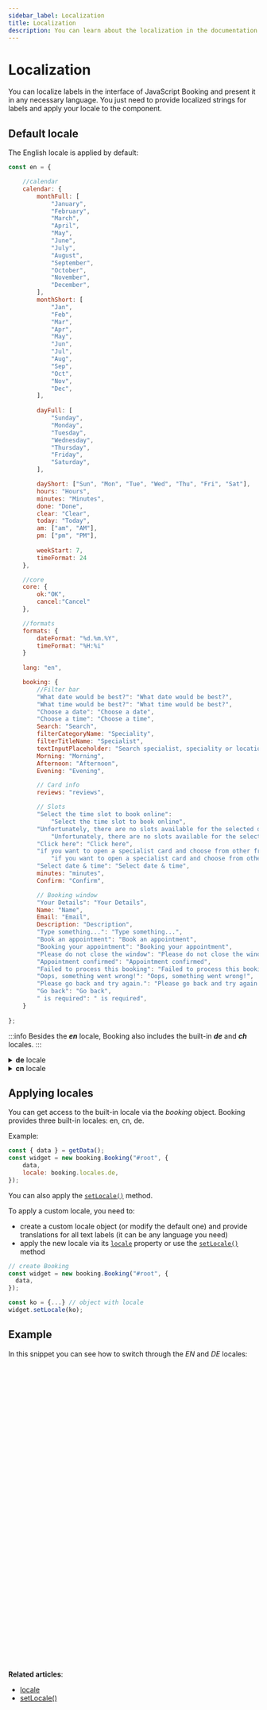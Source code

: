 ```yaml
---
sidebar_label: Localization
title: Localization
description: You can learn about the localization in the documentation of the DHTMLX JavaScript Booking library. Browse developer guides and API reference, try out code examples and live demos, and download a free 30-day evaluation version of DHTMLX Booking.
---
```


# Localization

You can localize labels in the interface of JavaScript Booking and present it in any necessary language. You just need to provide localized strings for labels and apply your locale to the component.

## Default locale

The English locale is applied by default:

~~~jsx {}
const en = {

	//calendar
    calendar: {
        monthFull: [
            "January",
            "February",
            "March",
            "April",
            "May",
            "June",
            "July",
            "August",
            "September",
            "October",
            "November",
            "December",
        ],
        monthShort: [
            "Jan",
            "Feb",
            "Mar",
            "Apr",
            "May",
            "Jun",
            "Jul",
            "Aug",
            "Sep",
            "Oct",
            "Nov",
            "Dec",
        ],
        
        dayFull: [
            "Sunday",
            "Monday",
            "Tuesday",
            "Wednesday",
            "Thursday",
            "Friday",
            "Saturday",
        ],

        dayShort: ["Sun", "Mon", "Tue", "Wed", "Thu", "Fri", "Sat"],
        hours: "Hours",
        minutes: "Minutes",
        done: "Done",
        clear: "Clear",
        today: "Today",
        am: ["am", "AM"],
        pm: ["pm", "PM"],
        
        weekStart: 7,
        timeFormat: 24
    },

    //core
    core: {
        ok:"OK",
        cancel:"Cancel"
    },

    //formats
    formats: {
        dateFormat: "%d.%m.%Y",
        timeFormat: "%H:%i"
    }
	
	lang: "en",

	booking: {
	    //Filter bar
		"What date would be best?": "What date would be best?",
		"What time would be best?": "What time would be best?",
		"Choose a date": "Choose a date",
		"Choose a time": "Choose a time",
		Search: "Search",
		filterCategoryName: "Speciality",
		filterTitleName: "Specialist",
		textInputPlaceholder: "Search specialist, speciality or location...",
		Morning: "Morning",
		Afternoon: "Afternoon",
		Evening: "Evening",

		// Card info
		reviews: "reviews",

		// Slots
		"Select the time slot to book online":
			"Select the time slot to book online",
		"Unfortunately, there are no slots available for the selected date.":
			"Unfortunately, there are no slots available for the selected date.",
		"Click here": "Click here",
		"if you want to open a specialist card and choose from other free slots.":
			"if you want to open a specialist card and choose from other free slots.",
		"Select date & time": "Select date & time",
		minutes: "minutes",
		Confirm: "Confirm",

		// Booking window
		"Your Details": "Your Details",
		Name: "Name",
		Email: "Email",
		Description: "Description",
		"Type something...": "Type something...",
		"Book an appointment": "Book an appointment",
		"Booking your appointment": "Booking your appointment",
		"Please do not close the window": "Please do not close the window",
		"Appointment confirmed": "Appointment confirmed",
		"Failed to process this booking": "Failed to process this booking",
		"Oops, something went wrong!": "Oops, something went wrong!",
		"Please go back and try again.": "Please go back and try again.",
		"Go back": "Go back",
		" is required": " is required",
	}
	
};
~~~

:::info
Besides the ***en*** locale, Booking also includes the built-in ***de*** and ***ch*** locales.
:::

<details>
<summary><b>de</b> locale</summary>

~~~jsx
const de = {
	// calendar
	calendar: {
		monthFull: [
			"Januar",
			"Februar",
			"März",
			"April",
			"Mai",
			"Juni",
			"Juli",
			"August",
			"September",
			"Oktober",
			"November",
			"Dezember",
		],
		monthShort: [
			"Jan",
			"Feb",
			"Mrz",
			"Apr",
			"Mai",
			"Jun",
			"Jul",
			"Aug",
			"Sep",
			"Okt",
			"Nov",
			"Dez",
		],
		dayFull: [
			"Sonntag",
			"Montag",
			"Dienstag",
			"Mittwoch",
			"Donnerstag",
			"Freitag",
			"Samstag",
		],
		dayShort: ["So", "Mo", "Di", "Mi", "Do", "Fr", "Sa"],
		hours: "Stunden",
		minutes: "Minuten",
		done: "Fertig",
		clear: "Entfernen",
		today: "Heute",

		weekStart: 1,
		clockFormat: 24,
	};

	// core
    core: {
		ok: "OK",
		cancel: "Abbrechen",
	};

	// formats
    formats: {
		timeFormat: "%H:%i",
		dateFormat: "%d.%m.%Y",
	};
	
	lang: "de",

	// booking
	booking: {
		//Filter bar
		"What date would be best?":
		"Welches Datum würde Ihnen am besten passen?",
		"What time would be best?": "Welche Zeit würde Ihnen am besten passen?",
		Search: "Suchen",
		filterCategoryName: "Fachgebiet",
		filterTitleName: "Spezialist/in",
		textInputPlaceholder:
			"Suchen Sie nach Spezialist/in, Fachgebiet oder Standort...",
		Morning: "Morgen",
		Afternoon: "Nachmittag",
		Evening: "Abend",

		// Card info
		reviews: "Bewertungen",

		// Slots
		"Unfortunately, there are no slots available for the selected date.":
			"Leider sind keine Termine für den ausgewählten Tag verfügbar.",
		"Click here": "Klicken bitte Sie hier",
		"if you want to open a specialist card and choose from other free slots.":
			"wenn Sie eine Facharztkarte öffnen und aus weiteren freien Zeitfenstern wählen möchten.",
		minutes: "Minuten",
		Confirm: "Bestätigen",

		// Booking window
		"Your Details": "Ihre Angaben",
		Name: "Name",
		Email: "Email",
		Description: "Beschreibung",
		"Book an appointment": "Vereinbaren Sie bitte einen Termin",
		"Booking your appointment": "Buchen Sie bitte Ihren Termin",
		"Please do not close the window":
			"Bitte schließen Sie das Fenster nicht",
		"Appointment confirmed": "Termin ist bestätigt",
		"Failed to process this booking":
			"Diese Buchung konnte nicht bearbeitet werden",
		"Oops, something went wrong!": "Hoppla! Etwas ist schiefgelaufen!",
		"Please go back and try again.":
			"Bitte gehen Sie zurück und versuchen Sie noch einmal.",
		"Go back": "Gehen Sie zurück",
	},
};
~~~
</details>

<details>
<summary><b>cn</b> locale</summary>

~~~jsx
const cn = {

	// calendar
	calendar: {
		monthFull: [
			"一月",
			"二月",
			"三月",
			"四月",
			"五月",
			"六月",
			"七月",
			"八月",
			"九月",
			"十月",
			"十一月",
			"十二月",
		],
		monthShort: [
			"一月",
			"二月",
			"三月",
			"四月",
			"五月",
			"六月",
			"七月",
			"八月",
			"九月",
			"十月",
			"十一月",
			"十二月",
		],	
		dayFull: [
			"星期日",
			"星期一",
			"星期二",
			"星期三",
			"星期四",
			"星期五",
			"星期六",
		],
		dayShort: ["周日", "周一", "周二", "周三", "周四", "周五", "周六"],
		hours: "小时",
		minutes: "分钟",
		done: "完成",
		clear: "清除",
		today: "今天",
		am: ["", ""],
		pm: ["", ""],

		weekStart: 7,
		clockFormat: 24,
	};
	
	// core
	core: {
		ok: "确定",
		cancel: "取消",
	};

	// formats
	formats: {
		timeFormat: "%H:%i",
		dateFormat: "%Y-%m-%d",
	};
	
	lang: "cn",

	//booking
	booking: {
		//Filter bar
		"What date would be best?": "什么日期最好?",
		"What time would be best?": "什么时间最好?",
		Search: "搜索",
		textSearchPlaceholder: labels => {
			const last = labels.pop();
			if (labels.length) return `搜索 ${labels.join(", ")} 或 ${last}...`;
			return `搜索 ${last}`;
		},
		location: "地点",
		specialist: "专门人员",
		speciality: "特种",
		Morning: "上午",
		Afternoon: "下午",
		Evening: "晚上",

		// Card info
		reviews: "评论",

		// Slots
		"Unfortunately, there are no slots available for the selected date":
			"很遗憾，所选日期没有空位",
		"No slots in the system": "系统中没有插槽",
		"Next available date": "下一个可用日期",
		minutes: "分钟",
		Confirm: "确认",

		// Booking window
		"Your details": "您的详细信息",
		Name: "名称",
		Email: "电子邮件",
		Description: "说明",
		"Book an appointment": "预约",
		"Booking your appointment": "预约",
		"Please do not close the window": "请不要关闭窗口",
		"Appointment confirmed": "任命已确认",
		"Failed to process this booking": "预订处理失败",
		"Oops, something went wrong!": "哎呀，出错了!",
		"Please go back and try again": "请回去再试一次",
		"Go back": "返回",
		" is required": " 需要",
		monthDayFormat: "%M %d",
		fullDateFormat: "%D, %d %F %Y",
	},

};
~~~
</details>


## Applying locales

You can get access to the built-in locale via the *booking* object. Booking provides three built-in locales: en, cn, de.

Example:

~~~jsx {4}
const { data } = getData();
const widget = new booking.Booking("#root", {
	data,
	locale: booking.locales.de,
});
~~~

You can also apply the [`setLocale()`](/api/methods/booking-setlocale-method) method.

To apply a custom locale, you need to:

- create a custom locale object (or modify the default one) and provide translations for all text labels (it can be any language you need)
- apply the new locale via its [`locale`](/api/config/booking-locale) property or use the [`setLocale()`](/api/methods/booking-setlocale-method) method

~~~jsx
// create Booking
const widget = new booking.Booking("#root", {
  data,
});

const ko = {...} // object with locale
widget.setLocale(ko);
~~~


## Example

In this snippet you can see how to switch through the *EN* and *DE* locales:

<iframe src="" frameborder="0" class="snippet_iframe" width="100%" height="600"></iframe>

**Related articles**: 
- [locale](/api/config/booking-locale)
- [setLocale()](/api/methods/booking-setlocale-method)